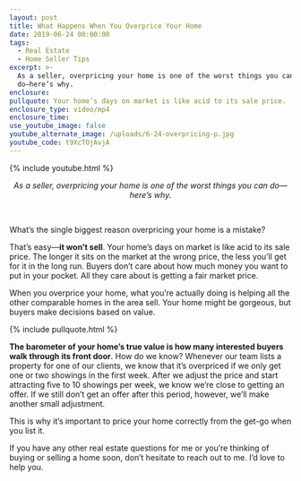 ```yaml
---
layout: post
title: What Happens When You Overprice Your Home
date: 2019-06-24 00:00:00
tags:
  - Real Estate
  - Home Seller Tips
excerpt: >-
  As a seller, overpricing your home is one of the worst things you can
  do—here’s why.
enclosure:
pullquote: Your home’s days on market is like acid to its sale price.
enclosure_type: video/mp4
enclosure_time:
use_youtube_image: false
youtube_alternate_image: /uploads/6-24-overpricing-p.jpg
youtube_code: t9XcTOjAvjA
---
```


{% include youtube.html %}

<center><em>As a seller, overpricing your home is one of the worst things you can do&mdash;here&rsquo;s why.</em></center>

&nbsp;

What’s the single biggest reason overpricing your home is a mistake?

That’s easy—**it won’t sell**. Your home’s days on market is like acid to its sale price. The longer it sits on the market at the wrong price, the less you’ll get for it in the long run. Buyers don’t care about how much money you want to put in your pocket. All they care about is getting a fair market price.

When you overprice your home, what you’re actually doing is helping all the other comparable homes in the area sell. Your home might be gorgeous, but buyers make decisions based on value.

{% include pullquote.html %}

**The barometer of your home’s true value is how many interested buyers walk through its front door**. How do we know? Whenever our team lists a property for one of our clients, we know that it’s overpriced if we only get one or two showings in the first week. After we adjust the price and start attracting five to 10 showings per week, we know we’re close to getting an offer. If we still don’t get an offer after this period, however, we’ll make another small adjustment.

This is why it’s important to price your home correctly from the get-go when you list it.

If you have any other real estate questions for me or you’re thinking of buying or selling a home soon, don’t hesitate to reach out to me. I’d love to help you.